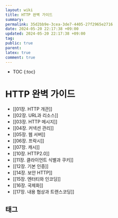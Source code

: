 ```yaml
---
layout: wiki
title: HTTP 완벽 가이드
summary: 
permalink: 35d2bb9e-3cea-3de7-4405-27f2965e2716
date: 2024-05-20 22:17:38 +09:00
updated: 2024-05-20 22:17:38 +09:00
tag: 
public: true
parent: 
latex: true
comment: true
---
```


* TOC
{:toc}

# HTTP 완벽 가이드

- [[01장. HTTP 개관]]
- [[02장. URL과 리소스]]
- [[03장. HTTP 메시지]]
- [[04장. 커넥션 관리]]
- [[05장. 웹 서버]]
- [[06장. 프락시]]
- [[07장. 캐시]]
- [[10장. HTTP2.0]]
- [[11장. 클라이언트 식별과 쿠키]]
- [[12장. 기본 인증]]
- [[14장. 보안 HTTP]]
- [[15장. 엔터티와 인코딩]]
- [[16장. 국제화]]
- [[17장. 내용 협상과 트랜스코딩]]

## 태그

